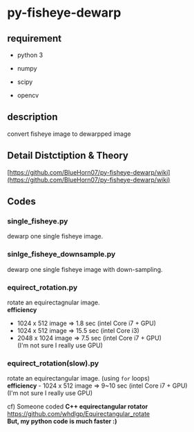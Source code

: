 # py-fisheye-dewarp

## requirement
- python 3

- numpy
- scipy
- opencv


## description
convert fisheye image to dewarpped image

## Detail Distctiption & Theory
[https://github.com/BlueHorn07/py-fisheye-dewarp/wiki](https://github.com/BlueHorn07/py-fisheye-dewarp/wiki)


## Codes
### single_fisheye.py
dewarp one single fisheye image.

### sinlge_fisheye_downsample.py
dewarp one single fisheye image with down-sampling.

### equirect_rotation.py
rotate an equirectagnular image.  
**efficiency**
- 1024 x 512 image => 1.8 sec (intel Core i7 + GPU)
- 1024 x 512 image => 15.5 sec (intel Core i3)
- 2048 x 1024 image => 7.5 sec (intel Core i7 + GPU)  
(I'm not sure I really use GPU)  

### equirect_rotation(slow).py
rotate an equirectangular image. (using `for` loops)  
**efficiency** - 1024 x 512 image => 9~10 sec (intel Core i7 + GPU)  
(I'm not sure I really use GPU)  

cf) Someone coded **C++ equirectangular rotator**  
<https://github.com/whdlgp/Equirectangular_rotate>  
**But, my python code is much faster :)**  
